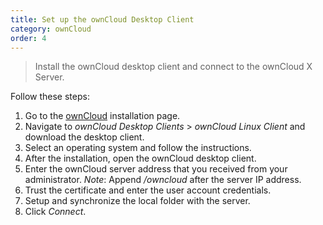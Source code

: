 ```yaml
---
title: Set up the ownCloud Desktop Client
category: ownCloud
order: 4
---
```


> Install the ownCloud desktop client and connect to the ownCloud X Server.

Follow these steps:

1. Go to the [ownCloud](https://owncloud.com/download/) installation page.
2. Navigate to *ownCloud Desktop Clients* > *ownCloud Linux Client* and download the desktop client.
3. Select an operating system and follow the instructions.
4. After the installation, open the ownCloud desktop client.
5. Enter the ownCloud server address that you received from your administrator.
*Note*: Append */owncloud* after the server IP address.
6. Trust the certificate and enter the user account credentials.
7. Setup and synchronize the local folder with the server.
8. Click *Connect*.

<!---![](//placehold.it/800x600)--->